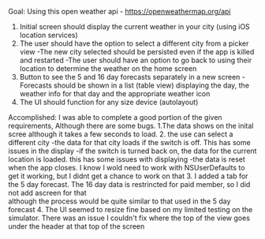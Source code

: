 Goal:
  Using this open weather api - https://openweathermap.org/api

  1. Initial screen should display the current weather in your city (using iOS location services)
  2. The user should have the option to select a different city from a picker view
    -The new city selected should be persisted even if the app is killed and restarted
    -The user should have an option to go back to using their location to determine the weather on the home screen
  3. Button to see the 5 and 16 day forecasts separately in a new screen
    -Forecasts should be shown in a list (table view) displaying the day, the weather info for that day and the appropriate weather icon
  4. The UI should function for any size device (autolayout)

Accomplished:
  I was able to complete a good portion of the given requirements, Although there are some bugs. 
  1.The data shows on the inital scree although it takes a few seconds to load. 
  2. the use can select a different city
    -the data for that city loads if the switch is off. This has some issues in the display
    -if the switch is turned back on, the data for the current location is loaded. this has some issues with displaying
    -the data is reset when the app closes. I know I wold need to work with NSUserDefaults to get it working,
          but I didnt get a chance to work on that
  3. I added a tab for the 5 day forecast. The 16 day data is restrincted for paid member, so I did not add ascreen for that  
        although the process would be quite similar to that used in the 5 day forecast
  4. The UI seemed to resize fine based on my limited testing on the simulator. There was an issue I couldn't fix 
        where the top of the view goes under the header at that top of the screen
    
